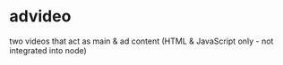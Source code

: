 # advideo
two videos that act as main &amp; ad content (HTML &amp; JavaScript only - not integrated into node)
